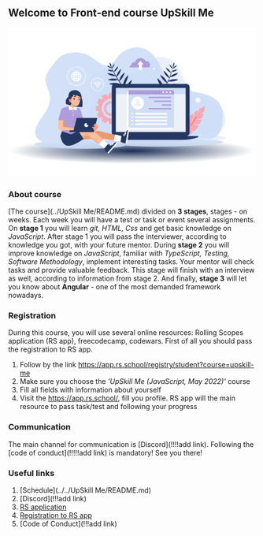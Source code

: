 ## Welcome to Front-end course UpSkill Me

![Welcome](img.png)

### About course
[The course](../UpSkill Me/README.md) divided on **3 stages**, stages - on weeks. Each week you will have a test or task or event several assignments.
On **stage 1** you will learn *git, HTML, Css* and get basic knowledge on *JavaScript*. After stage 1 you will pass the interviewer, according to knowledge you got,  with your future mentor.
During **stage 2** you will improve knowledge on *JavaScript*, familiar with *TypeScript, Testing, Software Methodology*,  implement interesting tasks. Your mentor will check tasks and provide valuable feedback. This stage  will finish with an interview as well, according to information from stage 2.
And finally, **stage 3** will let you know about **Angular** - one of the most demanded framework nowadays.


### Registration
During this course, you will use several online resources: Rolling Scopes application (RS app), freecodecamp, codewars. First of all you should pass the registration to RS app.
1. Follow by the link https://app.rs.school/registry/student?course=upskill-me
2. Make sure you choose the *'UpSkill Me (JavaScript, May 2022)'* course
3. Fill all fields with information about yourself
4. Visit the https://app.rs.school/, fill you profile. RS app will the main resource to pass task/test and following your progress


### Communication
The main channel for communication is [Discord](!!!!add link). Following the [code of conduct](!!!!!add link) is mandatory!
See you there!


### Useful links
1. [Schedule](../../UpSkill Me/README.md)
2. [Discord](!!!add link)
3. [RS application](https://app.rs.school/)
4. [Registration to RS app](https://app.rs.school/registry/student?course=upskill-me)
5. [Code of Conduct](!!!add link)

